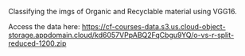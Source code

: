 Classifying the imgs of Organic and Recyclable material using VGG16. 

Access the data here: 
https://cf-courses-data.s3.us.cloud-object-storage.appdomain.cloud/kd6057VPpABQ2FqCbgu9YQ/o-vs-r-split-reduced-1200.zip
